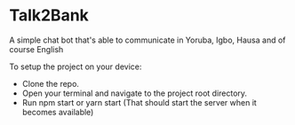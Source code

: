 # Talk2Bank

A simple chat bot that's able to communicate in Yoruba, Igbo, Hausa and of course English

To setup the project on your device:

- Clone the repo.
- Open your terminal and navigate to the project root directory.
- Run npm start or yarn start (That should start the server when it becomes available)
